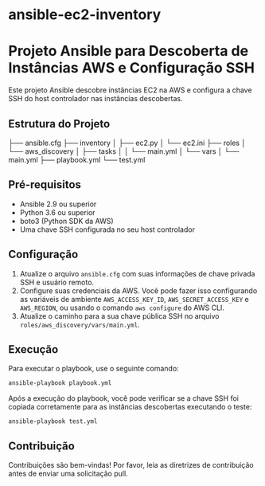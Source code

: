 # ansible-ec2-inventory
# Projeto Ansible para Descoberta de Instâncias AWS e Configuração SSH

Este projeto Ansible descobre instâncias EC2 na AWS e configura a chave SSH do host controlador nas instâncias descobertas.

## Estrutura do Projeto

├── ansible.cfg
├── inventory
│   ├── ec2.py
│   └── ec2.ini
├── roles
│   └── aws_discovery
│       ├── tasks
│       │   └── main.yml
│       └── vars
│           └── main.yml
├── playbook.yml
└── test.yml

## Pré-requisitos

- Ansible 2.9 ou superior
- Python 3.6 ou superior
- boto3 (Python SDK da AWS)
- Uma chave SSH configurada no seu host controlador

## Configuração

1. Atualize o arquivo `ansible.cfg` com suas informações de chave privada SSH e usuário remoto.
2. Configure suas credenciais da AWS. Você pode fazer isso configurando as variáveis de ambiente `AWS_ACCESS_KEY_ID`, `AWS_SECRET_ACCESS_KEY` e `AWS_REGION`, ou usando o comando `aws configure` do AWS CLI.
3. Atualize o caminho para a sua chave pública SSH no arquivo `roles/aws_discovery/vars/main.yml`.

## Execução

Para executar o playbook, use o seguinte comando:

```bash
ansible-playbook playbook.yml
```
Após a execução do playbook, você pode verificar se a chave SSH foi copiada corretamente para as instâncias descobertas executando o teste:

```
ansible-playbook test.yml
```

## Contribuição
Contribuições são bem-vindas! Por favor, leia as diretrizes de contribuição antes de enviar uma solicitação pull.